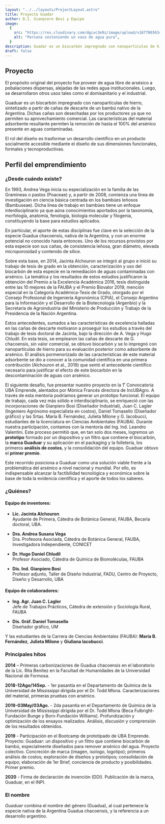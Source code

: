 ```yaml
---
layout: "../../layouts/ProjectLayout.astro"
title: Proyecto Guadar
author: D.I. Gianpiero Bosi y Equipo
image:
  {
    src: "https://res.cloudinary.com/dgixc3e9z/image/upload/v1677865634/website-ceprodide/image-2_gksopy.avif",
    alt: "Persona sosteniendo un vaso de agua pura",
  }
description: Guadar es un biocarbón impregnado con nanopartículas de hierro, capaz de proveer de agua libre de arsésico a pobalaciones dispersas
draft: false
---
```


## Proyecto

El propósito original del proyecto fue proveer de agua libre de arsésico a pobalaciones dispersas, alejadas de las redes agua institucionales. Luego, se desarrollaron otros usos tales como el domisanitario y el industrial.

Guaduar es un biocarbón impregnado con nanopartículas de hierro, sintetizado a partir de cañas de descarte de un bambú nativo de la Argentina. Dichas cañas son desechadas por los productores ya que no permiten su aprovechamiento comercial. Las características del material adsorbente resultante permiten la remoción de hasta el 100% del arsénico presente en aguas contaminadas.

El rol del diseño es trasformar un desarrollo científico en un producto socialmente accesible mediante el diseño de sus dimensiones funcionales, formales y tecnoproductivas.

## Perfil del emprendimiento

### ¿Desde cuándo existe?

En 1993, Andrea Vega inicia su especialización en la familia de las Gramíneas o pastos (Poaceae) y, a partir de 2008, comienza una línea de investigación en ciencia básica centrada en los bambúes leñosos (Bambuseae). Dicha línea de trabajo en bambúes tiene un enfoque interdisciplinario ya que aúna conocimientos aportados por la taxonomía, morfología, anatomía, fenología, biología molecular y filogenia, constituyendo la base para estudios aplicados.

En particular, el aporte de estas disciplinas fue clave en la selección de la especie Guadua chacoensis, nativa de la Argentina, y con un enorme potencial no conocido hasta entonces. Uno de los recursos provistos por esta especie son sus cañas, de consistencia leñosa, gran diámetro, elevada microporosidad y contenido de sílice.

Sobre esta base, en 2014, Jacinta Alchouron se integró al grupo e inició su trabajo de tesis de grado en la obtención, caracterización y uso del biocarbón de esta especie en la remediación de aguas contaminadas con arsénico. La temática y los resultados de estos estudios justificaron la obtención del Premio a la Excelencia Académica 2016, tesis distinguida entre las 10 mejores de la FAUBA y el Premio Biovalor 2019, mención especial en la Categoría Académica-Tesis de Grado, otorgado por el Consejo Profesional de Ingeniería Agronómica (CPIA), el Consejo Argentino para la Información y el Desarrollo de la Biotecnología (Argenbio) y la Secretaría de Agroindustria del Ministerio de Producción y Trabajo de la Presidencia de la Nación Argentina.

Estos antecedentes, sumados a las características de excelencia halladas en las cañas de descarte motivaron a proseguir los estudios a través del trabajo de tesis doctoral de Jacinta, bajo la dirección de A. Vega y Hugo Chludil. En esta tesis, se emplearon las cañas de descarte de G. chacoensis, sin valor comercial, se obtuvo biocarbón y se lo impregnó con nanopartículas de hierro para su evaluación posterior como adsorbente de arsénico. El análisis pormenorizado de las características de este material adsorbente se dio a conocer a la comunidad científica en una primera contribución (Alchouron et al., 2019) que sentó el antecedente científico necesario para justificar el efecto de este biocarbón en la descontaminación de aguas con arsénico.

El siguiente desafío, fue presentar nuestro proyecto en la 1˚ Convocatoria UBA Emprende, alentados por Mónica Francés directora de IncUBAgro. A través de esta mentoría podríamos generar un prototipo funcional. El equipo de trabajo, cada vez más sólido e interdisciplinario, se enriqueció con las incorporaciones de Gianpiero Bosi (Diseñador Industrial), Juan C. Lagler (Ingeniero Agrónomo especialista en costos), Daniel Tomasello (Diseñador gráfico) y las Srtas. María B. Fernández, Julieta Milone y G. Iacobucci, estudiantes de la licenciatura en Ciencias Ambientales (FAUBA). Durante nuestra participación, contamos con la mentoría del Ing. Ind. Leandro Valentini. Este proceso permitió que, en tan solo dos meses, logremos un **prototipo** formado por un dispositivo y un filtro que contiene el biocarbón, la **marca Guaduar** y su aplicación en el packaging y la folletería, los primeros **análisis de costos**, y la consolidación del equipo. Guaduar obtuvo el **primer premio**.

Este recorrido posiciona a Guaduar como una solución viable frente a la problemática del arsénico a nivel nacional y mundial. Por ello, es indispensable alcanzar la factibilidad tecnológica y económica sobre la base de toda la evidencia científica y el aporte de todos los saberes.

### ¿Quiénes?

#### Equipo de inventores:

- **Lic. Jacinta Alchouron**  
  Ayudante de Primera, Cátedra de Botánica General, FAUBA, Becaria doctoral, UBA.

- **Dra. Andrea Susana Vega**  
  Dra. Profesora Asociada, Cátedra de Botánica General, FAUBA, Investigadora Independiente, CONICET

- **Dr. Hugo Daniel Chludil**  
  Profesor Asociado, Cátedra de Química de Biomoléculas, FAUBA

- **Dis. Ind. Gianpiero Bosi**  
  Profesor adjunto, Taller de Diseño Industrial, FADU, Centro de Proyecto, Diseño y Desarrollo, UBA

#### Equipo de colaboradores:

- **Ing. Agr. Juan C. Lagler**  
  Jefe de Trabajos Prácticos, Cátedra de extensión y Sociología Rural, FAUBA

- **Dis. Gráf. Daniel Tomasello**  
  Diseñador gráfico, UM

Y las estudiantes de la Carrera de Ciencias Ambientales (FAUBA): **María B. Fernández**, **Julieta Milone** y **Giuliana Iacobucci**.

### Principales hitos

**2014** – Primeras carbonizaciones de Guadua chacoensis en el laboratorio de la Lic. Rita Benítez en la Facultad de Humanidades de la Universidad Nacional de Formosa.

**2018-12Ago/14Sep.** - 1er pasantía en el Departamento de Química de la Universidad de Mississippi dirigida por el Dr. Todd Mlsna. Caracterizaciones del material, primeras pruebas con arsénico.

**2019-03May/03Ago.** - 2da pasantía en el Departamento de Química de la Universidad de Mississippi dirigida por el Dr. Todd Mlsna (Beca Fulbright-Fundación Bunge y Born-Fundación Williams). Profundización y optimización de los ensayos realizados. Análisis, discusión y comprensión de los resultados obtenidos.

**2019** - Participación en el Bootcamp de prototipado de UBA Emprende. Proyecto: Guaduar: un dispositivo y un filtro que contiene biocarbón de bambú, especialmente diseñados para remover arsénico del agua. Proyecto colectivo. Concreción de marca (imagen, isologo, logotipo); primeros análisis de costos; exploración de diseños y prototipos; consolidación de equipo; elaboración de 1er Brief, conciencia de producto y posibilidades. Primer premio.

**2020** - Firma de declaración de invención (DDI). Publicación de la marca, Guaduar, en el INPI.

### El nombre

_Guaduar_ combina el nombre del género (Guadua), al cual pertenece la especie nativa de la Argentina Guadua chacoensis, y la referencia a un desarrollo argentino.

